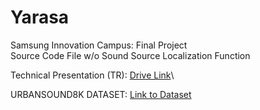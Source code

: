 # Yarasa

Samsung Innovation Campus: Final Project\
Source Code File w/o Sound Source Localization Function

Technical Presentation (TR): [Drive Link](drive.google.com/file/d/1MsnYL0TvRR0PxL0HOKPzIwFXduhnYWt8/view?usp=sharing)\

URBANSOUND8K DATASET: [Link to Dataset](urbansounddataset.weebly.com/urbansound8k.html)
